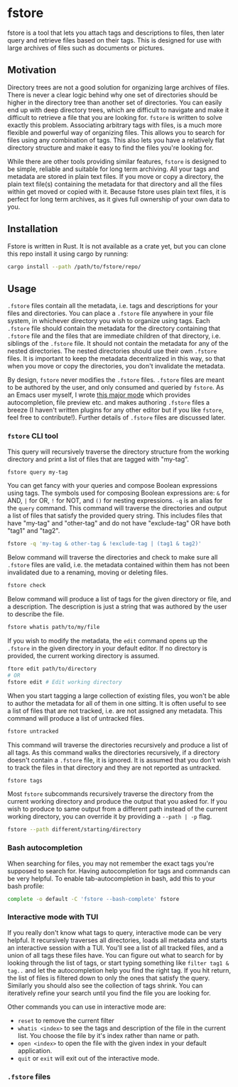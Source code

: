 # fstore

fstore is a tool that lets you attach tags and descriptions to files,
then later query and retrieve files based on their tags. This is
designed for use with large archives of files such as documents or
pictures.

## Motivation

Directory trees are not a good solution for organizing large archives
of files. There is never a clear logic behind why one set of
directories should be higher in the directory tree than another set of
directories. You can easily end up with deep directory trees, which
are difficult to navigate and make it difficult to retrieve a file
that you are looking for. `fstore` is written to solve exactly this
problem. Associating arbitrary tags with files, is a much more
flexible and powerful way of organizing files. This allows you to
search for files using any combination of tags. This also lets you
have a relatively flat directory structure and make it easy to find
the files you're looking for.

While there are other tools providing similar features, `fstore` is
designed to be simple, reliable and suitable for long term
archiving. All your tags and metadata are stored in plain text
files. If you move or copy a directory, the plain text file(s)
containing the metadata for that directory and all the files within
get moved or copied with it. Because fstore uses plain text files, it
is perfect for long term archives, as it gives full ownership of your
own data to you.

## Installation

Fstore is written in Rust. It is not available as a crate yet, but you
can clone this repo install it using cargo by running:

```bash
cargo install --path /path/to/fstore/repo/
```

## Usage

`.fstore` files contain all the metadata, i.e. tags and descriptions
for your files and directories. You can place a `.fstore` file
anywhere in your file system, in whichever directory you wish to
organize using tags. Each `.fstore` file should contain the metadata
for the directory containing that `.fstore` file and the files that
are immediate children of that directory, i.e. siblings of the
`.fstore` file. It should not contain the metadata for any of the
nested directories. The nested directories should use their own
`.fstore` files. It is important to keep the metadata decentralized in
this way, so that when you move or copy the directories, you don't
invalidate the metadata.

By design, `fstore` never modifies the `.fstore` files. `.fstore`
files are meant to be authored by the user, and only consumed and
queried by `fstore`. As an Emacs user myself, I wrote [this major
mode](https://github.com/ranjeethmahankali/fstore-mode) which provides
autocompletion, file preview etc. and makes authoring `.fstore` files
a breeze (I haven't written plugins for any other editor but if you
like `fstore`, feel free to contribute!). Further details of `.fstore`
files are discussed later.

### `fstore` CLI tool

This query will recursively traverse the directory structure from the
working directory and print a list of files that are tagged with
"my-tag".

```bash
fstore query my-tag
```

You can get fancy with your queries and compose Boolean expressions
using tags. The symbols used for composing Boolean expressions are:
`&` for AND, `|` for OR, `!` for NOT, and `()` for nesting
expressions. `-q` is an alias for the `query` command. This command
will traverse the directories and output a list of files that satisfy
the provided query string. This includes files that have "my-tag" and
"other-tag" and do not have "exclude-tag" OR have both "tag1" and
"tag2".

```bash
fstore -q 'my-tag & other-tag & !exclude-tag | (tag1 & tag2)'
```

Below command will traverse the directories and check to make sure all
`.fstore` files are valid, i.e. the metadata contained within them has
not been invalidated due to a renaming, moving or deleting files.

```bash
fstore check
```

Below command will produce a list of tags for the given directory or
file, and a description. The description is just a string that was
authored by the user to describe the file.

```bash
fstore whatis path/to/my/file
```

If you wish to modify the metadata, the `edit` command opens up the
`.fstore` in the given directory in your default editor. If no
directory is provided, the current working directory is assumed.

```bash
ftore edit path/to/directory
# OR
fstore edit # Edit working directory
```

When you start tagging a large collection of existing files, you won't
be able to author the metadata for all of them in one sitting. It is
often useful to see a list of files that are not tracked, i.e. are not
assigned any metadata. This command will produce a list of untracked
files.

```bash
fstore untracked
```

This command will traverse the directories recursively and produce a
list of all tags. As this command walks the directories recursively,
if a directory doesn't contain a `.fstore` file, it is ignored. It is
assumed that you don't wish to track the files in that directory and
they are not reported as untracked.

```bash
fstore tags
```

Most `fstore` subcommands recursively traverse the directory from the
current working directory and produce the output that you asked
for. If you wish to produce to same output from a different path
instead of the current working directory, you can override it by
providing a `--path | -p` flag.

```bash
fstore --path different/starting/directory
```

### Bash autocompletion

When searching for files, you may not remember the exact tags you're
supposed to search for. Having autocompletion for tags and commands
can be very helpful. To enable tab-autocompletion in bash, add this to your bash profile:
```bash
complete -o default -C 'fstore --bash-complete' fstore
```

### Interactive mode with TUI

If you really don't know what tags to query, interactive mode can be
very helpful. It recursively traverses all directories, loads all
metadata and starts an interactive session with a TUI. You'll see a
list of all tracked files, and a union of all tags these files
have. You can figure out what to search for by looking through the
list of tags, or start typing something like `filter tag1 & tag..` and
let the autocompletion help you find the right tag. If you hit return,
the list of files is filtered down to only the ones that satisfy the
query. Similarly you should also see the collection of tags
shrink. You can iteratively refine your search until you find the file
you are looking for.

Other commands you can use in interactive mode are:
- `reset` to remove the current filter
- `whatis <index>` to see the tags and description of the file in the
  current list. You choose the file by it's index rather than name or
  path.
- `open <index>` to open the file with the given index in your default
  application.
- `quit` or `exit` will exit out of the interactive mode.

### `.fstore` files
